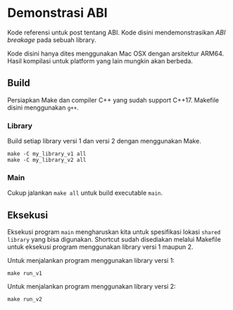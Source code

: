 # Demonstrasi ABI

Kode referensi untuk post tentang ABI. Kode disini mendemonstrasikan _ABI
breakage_ pada sebuah library.

Kode disini hanya dites menggunakan Mac OSX dengan arsitektur ARM64. Hasil
kompilasi untuk platform yang lain mungkin akan berbeda.

## Build

Persiapkan Make dan compiler C++ yang sudah support C++17. Makefile disini
menggunakan `g++`.

### Library
Build setiap library versi 1 dan versi 2 dengan menggunakan Make.
```
make -C my_library_v1 all
make -C my_library_v2 all
```

### Main
Cukup jalankan `make all` untuk build executable `main`.

## Eksekusi

Eksekusi program `main` mengharuskan kita untuk spesifikasi lokasi `shared
library` yang bisa digunakan. Shortcut sudah disediakan melalui Makefile untuk 
eksekusi program menggunakan library versi 1 maupun 2.

Untuk menjalankan program menggunakan library versi 1:

```
make run_v1
```

Untuk menjalankan program menggunakan library versi 2:

```
make run_v2
```
